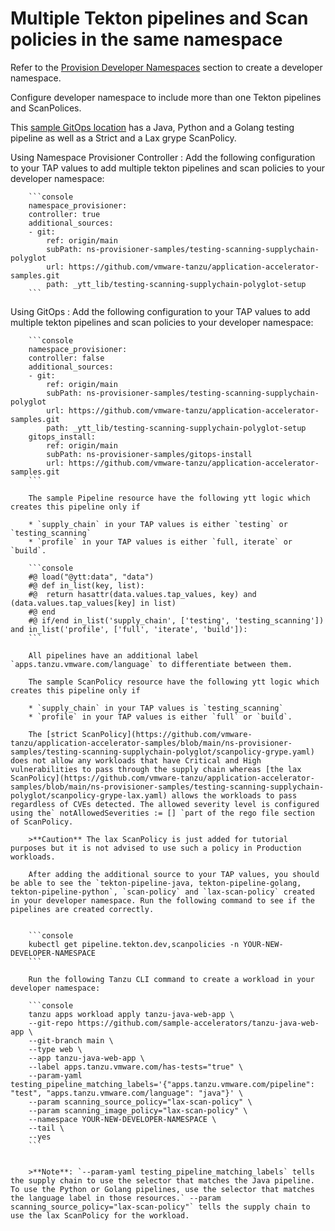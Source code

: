 # Multiple Tekton pipelines and Scan policies in the same namespace

Refer to the [Provision Developer Namespaces](#heading=h.y3di0ufxnjb4) section to create a developer namespace.

Configure developer namespace to include more than one Tekton pipelines and ScanPolices.

This [sample GitOps location](https://github.com/vmware-tanzu/application-accelerator-samples/tree/main/ns-provisioner-samples/testing-scanning-supplychain-polyglot) has a Java, Python and a Golang testing pipeline as well as a Strict and a Lax grype ScanPolicy.

Using Namespace Provisioner Controller
: Add the following configuration to your TAP values to add multiple tekton pipelines and scan policies to your developer namespace:

        ```console
        namespace_provisioner:
        controller: true
        additional_sources:
        - git:
            ref: origin/main
            subPath: ns-provisioner-samples/testing-scanning-supplychain-polyglot
            url: https://github.com/vmware-tanzu/application-accelerator-samples.git
            path: _ytt_lib/testing-scanning-supplychain-polyglot-setup
        ```

Using GitOps
: Add the following configuration to your TAP values to add multiple tekton pipelines and scan policies to your developer namespace:

        ```console
        namespace_provisioner:
        controller: false
        additional_sources:
        - git:
            ref: origin/main
            subPath: ns-provisioner-samples/testing-scanning-supplychain-polyglot
            url: https://github.com/vmware-tanzu/application-accelerator-samples.git
            path: _ytt_lib/testing-scanning-supplychain-polyglot-setup
        gitops_install:
            ref: origin/main
            subPath: ns-provisioner-samples/gitops-install
            url: https://github.com/vmware-tanzu/application-accelerator-samples.git
        ```

        The sample Pipeline resource have the following ytt logic which creates this pipeline only if

        * `supply_chain` in your TAP values is either `testing` or `testing_scanning`
        * `profile` in your TAP values is either `full, iterate` or `build`.

        ```console
        #@ load("@ytt:data", "data")
        #@ def in_list(key, list):
        #@  return hasattr(data.values.tap_values, key) and (data.values.tap_values[key] in list)
        #@ end
        #@ if/end in_list('supply_chain', ['testing', 'testing_scanning']) and in_list('profile', ['full', 'iterate', 'build']):
        ```

        All pipelines have an additional label `apps.tanzu.vmware.com/language` to differentiate between them.

        The sample ScanPolicy resource have the following ytt logic which creates this pipeline only if

        * `supply_chain` in your TAP values is `testing_scanning`
        * `profile` in your TAP values is either `full` or `build`.

        The [strict ScanPolicy](https://github.com/vmware-tanzu/application-accelerator-samples/blob/main/ns-provisioner-samples/testing-scanning-supplychain-polyglot/scanpolicy-grype.yaml) does not allow any workloads that have Critical and High vulnerabilities to pass through the supply chain whereas [the lax ScanPolicy](https://github.com/vmware-tanzu/application-accelerator-samples/blob/main/ns-provisioner-samples/testing-scanning-supplychain-polyglot/scanpolicy-grype-lax.yaml) allows the workloads to pass regardless of CVEs detected. The allowed severity level is configured using the` notAllowedSeverities := [] `part of the rego file section of ScanPolicy.

        >**Caution** The lax ScanPolicy is just added for tutorial purposes but it is not advised to use such a policy in Production workloads.

        After adding the additional source to your TAP values, you should be able to see the `tekton-pipeline-java, tekton-pipeline-golang, tekton-pipeline-python`, `scan-policy` and `lax-scan-policy` created in your developer namespace. Run the following command to see if the pipelines are created correctly.


        ```console
        kubectl get pipeline.tekton.dev,scanpolicies -n YOUR-NEW-DEVELOPER-NAMESPACE
        ```

        Run the following Tanzu CLI command to create a workload in your developer namespace:

        ```console
        tanzu apps workload apply tanzu-java-web-app \
        --git-repo https://github.com/sample-accelerators/tanzu-java-web-app \
        --git-branch main \
        --type web \
        --app tanzu-java-web-app \
        --label apps.tanzu.vmware.com/has-tests="true" \
        --param-yaml testing_pipeline_matching_labels='{"apps.tanzu.vmware.com/pipeline": "test", "apps.tanzu.vmware.com/language": "java"}' \
        --param scanning_source_policy="lax-scan-policy" \
        --param scanning_image_policy="lax-scan-policy" \
        --namespace YOUR-NEW-DEVELOPER-NAMESPACE \
        --tail \
        --yes
        ```


        >**Note**: `--param-yaml testing_pipeline_matching_labels` tells the supply chain to use the selector that matches the Java pipeline. To use the Python or Golang pipelines, use the selector that matches the language label in those resources.` --param scanning_source_policy="lax-scan-policy"` tells the supply chain to use the lax ScanPolicy for the workload.
